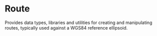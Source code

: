 # Route

Provides data types, libraries and utilities for creating and manipulating routes, typically used against a WGS84 reference ellipsoid. 
